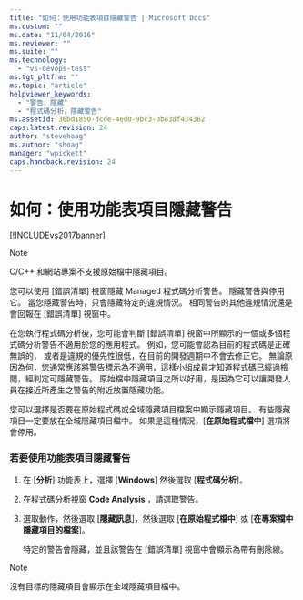 ```yaml
---
title: "如何：使用功能表項目隱藏警告 | Microsoft Docs"
ms.custom: ""
ms.date: "11/04/2016"
ms.reviewer: ""
ms.suite: ""
ms.technology: 
  - "vs-devops-test"
ms.tgt_pltfrm: ""
ms.topic: "article"
helpviewer_keywords: 
  - "警告，隱藏"
  - "程式碼分析，隱藏警告"
ms.assetid: 36bd1850-dcde-4ed0-9bc3-0b83df434362
caps.latest.revision: 24
author: "stevehoag"
ms.author: "shoag"
manager: "wpickett"
caps.handback.revision: 24
---
```

# 如何：使用功能表項目隱藏警告
[!INCLUDE[vs2017banner](../code-quality/includes/vs2017banner.md)]

> [!NOTE]
>  C\/C\+\+ 和網站專案不支援原始檔中隱藏項目。  
  
 您可以使用 \[錯誤清單\] 視窗隱藏 Managed 程式碼分析警告。   隱藏警告與停用它。  當您隱藏警告時，只會隱藏特定的違規情況。  相同警告的其他違規情況還是會回報在 \[錯誤清單\] 視窗中。  
  
 在您執行程式碼分析後，您可能會判斷 \[錯誤清單\] 視窗中所顯示的一個或多個程式碼分析警告不適用於您的應用程式。   例如，您可能會認為目前的程式碼是正確無誤的，  或者是違規的優先性很低，在目前的開發週期中不會去修正它。  無論原因為何，您通常應該將警告標示為不適用，這樣小組成員才知道程式碼已經過檢閱，經判定可隱藏警告。   原始檔中隱藏項目之所以好用，是因為它可以讓開發人員在接近所產生之警告的附近放置隱藏功能。  
  
 您可以選擇是否要在原始程式碼或全域隱藏項目檔案中顯示隱藏項目。  有些隱藏項目一定要放在全域隱藏項目檔中。  如果是這種情況，\[**在原始程式檔中**\] 選項將會停用。  
  
### 若要使用功能表項目隱藏警告  
  
1.  在 \[**分析**\] 功能表上，選擇 \[**Windows**\] 然後選取 \[**程式碼分析**\]。  
  
2.  在程式碼分析視窗 **Code Analysis** ，請選取警告。  
  
3.  選取動作，然後選取 \[**隱藏訊息**\]，然後選取 \[**在原始程式檔中**\] 或 \[**在專案檔中隱藏項目的檔案**\]。  
  
     特定的警告會隱藏，並且該警告在 \[錯誤清單\] 視窗中會顯示為帶有刪除線。  
  
> [!NOTE]
>  沒有目標的隱藏項目會顯示在全域隱藏項目檔中。